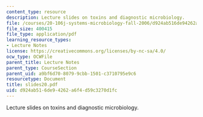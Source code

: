 ```yaml
---
content_type: resource
description: Lecture slides on toxins and diagnostic microbiology.
file: /courses/20-106j-systems-microbiology-fall-2006/d924ab516de94262a6f4d59c3270d1fc_slides20.pdf
file_size: 400415
file_type: application/pdf
learning_resource_types:
- Lecture Notes
license: https://creativecommons.org/licenses/by-nc-sa/4.0/
ocw_type: OCWFile
parent_title: Lecture Notes
parent_type: CourseSection
parent_uid: a9bf6d70-8079-9cbb-1501-c3710795e9c6
resourcetype: Document
title: slides20.pdf
uid: d924ab51-6de9-4262-a6f4-d59c3270d1fc
---
```

Lecture slides on toxins and diagnostic microbiology.